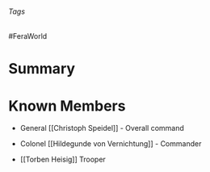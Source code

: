 ###### Tags

#FeraWorld

# Summary

# Known Members
 - General [[Christoph Speidel]] - Overall command
 - Colonel [[Hildegunde von Vernichtung]] - Commander

- [[Torben Heisig]] Trooper